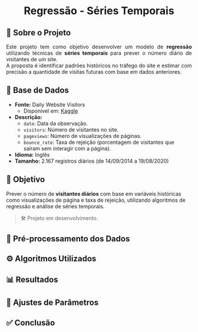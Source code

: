 <h1 align="center"> Regressão - Séries Temporais </h1>

## 🧠 Sobre o Projeto

<div align="justify">

Este projeto tem como objetivo desenvolver um modelo de **regressão** utilizando técnicas de **séries temporais** para prever o número diário de visitantes de um site.  
A proposta é identificar padrões históricos no tráfego do site e estimar com precisão a quantidade de visitas futuras com base em dados anteriores.

</div>

##

## 📂 Base de Dados

- **Fonte:** Daily Website Visitors  
  - Disponível em: [Kaggle](https://www.kaggle.com/datasets/bobnau/daily-website-visitors)
- **Descrição:**
  - `date`: Data da observação.
  - `visitors`: Número de visitantes no site.
  - `pageviews`: Número de visualizações de páginas.
  - `bounce_rate`: Taxa de rejeição (porcentagem de visitantes que saíram sem interagir com a página).
- **Idioma:** Inglês
- **Tamanho:** 2.167 registros diários (de 14/09/2014 a 19/08/2020)
##

## 🎯 Objetivo

Prever o número de **visitantes diários** com base em variáveis históricas como visualizações de página e taxa de rejeição, utilizando algoritmos de regressão e análise de séries temporais.

> 🛠 Projeto em desenvolvimento.

##

## 🧹 Pré-processamento dos Dados



##

## ⚙️ Algoritmos Utilizados



##

## 📊 Resultados



##

## 🔧 Ajustes de Parâmetros



##

## ✅ Conclusão
